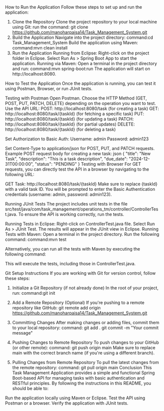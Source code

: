 How to Run the Application
Follow these steps to set up and run the application:

1. Clone the Repository
Clone the project repository to your local machine using Git:
run the command: git clone https://github.com/manoharpaisa14/Task_Management_System.git
2. Build the Application
Navigate into the project directory:
command:cd Task_Management_System
Build the application using Maven:
command:mvn clean install
3. Run the Application
Running from Eclipse:
Right-click on the project folder in Eclipse.
Select Run As > Spring Boot App to start the application.
Running via Maven:
Open a terminal in the project directory and run:
command:mvn spring-boot:run
The application will start on http://localhost:8080.

How to Test the Application
Once the application is running, you can test it using Postman, Browser, or run JUnit tests.

Testing with Postman
Open Postman.
Choose the HTTP Method (GET, POST, PUT, PATCH, DELETE) depending on the operation you want to test.
Use the API URL:
POST: http://localhost:8080/task (for creating a task)
GET: http://localhost:8080/task/{taskId} (for fetching a specific task)
PUT: http://localhost:8080/task/{taskId} (for updating a task)
PATCH: http://localhost:8080/task/{taskId} (for partial updates)
DELETE: http://localhost:8080/task/{taskId} (for deleting a task)

Set Authorization to Basic Auth:
Username: admin
Password: admin123

Set Content-Type to application/json for POST, PUT, and PATCH requests.
Example POST request body for creating a new task:
json
{
    "title": "New Task",
    "description": "This is a task description",
    "due_date": "2024-12-31T00:00:00",
    "status": "PENDING"
}
Testing with Browser
For GET requests, you can directly test the API in a browser by navigating to the following URL:

GET Task: http://localhost:8080/task/{taskId}
Make sure to replace {taskId} with a valid task ID. You will be prompted to enter the Basic Authentication credentials (username: admin, password: admin123).

Running JUnit Tests
The project includes unit tests in the file src/test/java/com/task_management/operations_tm/controller/ControllerTest.java. To ensure the API is working correctly, run the tests.

Running Tests in Eclipse:
Right-click on ControllerTest.java file.
Select Run As > JUnit Test.
The results will appear in the JUnit view in Eclipse.
Running Tests with Maven:
Open a terminal in the project directory.
Run the following command:
command:mvn test

Alternatively, you can run all the tests with Maven by executing the following command:

This will execute the tests, including those in ControllerTest.java.

Git Setup Instructions
If you are working with Git for version control, follow these steps:

1. Initialize a Git Repository (if not already done)
In the root of your project, run:
command:git init
2. Add a Remote Repository (Optional)
If you're pushing to a remote repository like GitHub:
git remote add origin https://github.com/manoharpaisa14/Task_Management_System.git
3. Committing Changes
After making changes or adding files, commit them to your local repository:
command:
git add .
git commit -m "Your commit message"
4. Pushing Changes to Remote Repository
To push changes to your GitHub (or other remote):
command:
git push origin main
Make sure to replace main with the correct branch name (if you're using a different branch).

5. Pulling Changes from Remote Repository
To pull the latest changes from the remote repository:
command:
git pull origin main
Conclusion
This Task Management Application provides a simple and functional Spring Boot-based API for managing tasks with basic authentication and RESTful principles. By following the instructions in this README, you should be able to:

Run the application locally using Maven or Eclipse.
Test the API using Postman or a browser.
Verify the application with JUnit tests.
